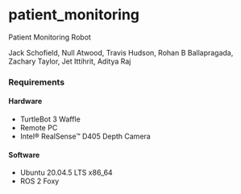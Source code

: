 # patient_monitoring
Patient Monitoring Robot

Jack Schofield, Null Atwood, Travis Hudson, Rohan B Ballapragada, Zachary Taylor, Jet Ittihrit, Aditya Raj

### Requirements
#### Hardware
+ TurtleBot 3 Waffle
+ Remote PC
+ Intel® RealSense™ D405 Depth Camera

#### Software
+ Ubuntu 20.04.5 LTS x86_64
+ ROS 2 Foxy
